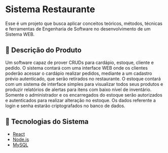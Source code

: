 # Sistema Restaurante
Esse é um projeto que busca aplicar conceitos teóricos, métodos, técnicas e ferramentas de Engenharia de Software no desenvolvimento de um Sistema WEB.

## 💾 Descrição do Produto
Um software capaz de prover CRUDs para cardápio, estoque, cliente e pedido. O sistema contará com uma interface WEB onde os clientes poderão acessar o cardápio realizar pedidos, mediante a um cadastro prévio autenticado, que serão retirados no restaurante. O estoque contará com um sistema de interface simples para visualizar todos seus produtos e produzir relatórios de alertas para itens com baixo nível de inventário. Somente o administrador e os encarregados do estoque serão autorizados e autenticados para realizar alteração no estoque. Os dados referente a login e senha estarão criptografados no banco de dados.

## 🧰 Tecnologias do Sistema
* [React](https://react.dev/)
* [Node.js](https://nodejs.org/)
* [MySQL](https://www.mysql.com/)
